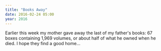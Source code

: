 ```yaml
---
title: "Books Away"
date: 2016-02-24 05:00
year: 2016
---
```

<p>
  Earlier this week my mother gave away the last of my father's books:
  67 boxes containing 1,969 volumes,
  or about half of what he owned when he died.
  I hope they find a good home...
</p>
